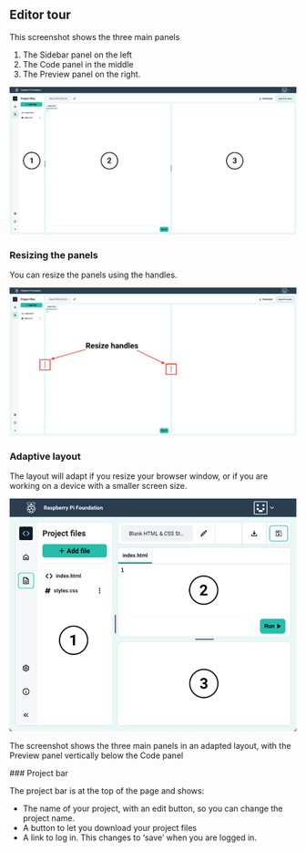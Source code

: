 ## Editor tour

This screenshot shows the three main panels
1) The Sidebar panel on the left
2) The Code panel in the middle
3) The Preview panel on the right.

![A labelled screenshot of the Raspberry Pi Editor](images/panels_numbered.png)

### Resizing the panels

You can resize the panels using the handles.

![A screenshot showing the panel resize handles](images/resize_handles.png)

### Adaptive layout

The layout will adapt if you resize your browser window, or if you are working on a device with a smaller screen size.

![A screenshot showing the panels in an adapted layout](images/panels_adapted.png)

The screenshot shows the three main panels in an adapted layout, with the Preview panel vertically below the Code panel

### Project bar

The project bar is at the top of the page and shows:

+ The name of your project, with an edit button, so you can change the project name.
+ A button to let you download your project files
+ A link to log in. This changes to ‘save’ when you are logged in.